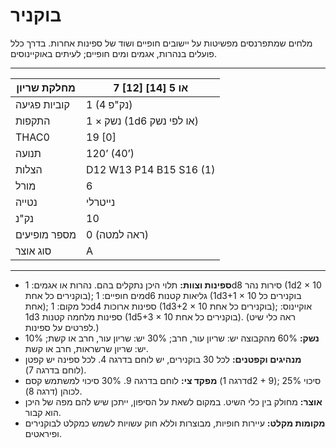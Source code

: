 # בוקניר

מלחים שמתפרנסים מפשיטות על יישובים חופיים ושוד של ספינות אחרות. בדרך כלל פועלים בנהרות, אגמים ומים חופיים; לעיתים באוקיינוסים.

------

| מחלקת שריון     | 7 [12] או 5 [14]              |
| ---------------- | ----------------------------- |
| קוביות פגיעה     | 1 (4 נק"פ)                    |
| התקפות           | 1 × נשק (1d6 או לפי נשק)      |
| THAC0            | 19 [0]                        |
| תנועה            | 120’ (40’)                    |
| הצלות            | D12 W13 P14 B15 S16 (1)       |
| מורל             | 6                             |
| נטייה            | נייטרלי                       |
| נק"נ             | 10                            |
| מספר מופיעים     | 0 (ראה למטה)                 |
| סוג אוצר         | A                             |

------

- **ספינות וצוות:** תלוי היכן נתקלים בהם. נהרות או אגמים: 1d8 סירות נהר (1d2 × 10 בוקנירים כל אחת); מים חופיים: 1d6 גליאות קטנות (1d3+1 × 10 בוקנירים כל אחת); כל מקום: 1d4 ספינות ארוכות (1d3+2 × 10 בוקנירים כל אחת); אוקיינוס: 1d3 ספינות מלחמה קטנות (1d5+3 × 10 בוקנירים כל אחת). (ראה כלי שיט לפרטים על ספינות.)
- **נשק:** 60% מהקבוצה יש: שריון עור, חרב; 30% יש: שריון עור, חרב או קשת; 10% יש: שריון שרשראות, חרב או קשת.
- **מנהיגים וקפטנים:** לכל 30 בוקנירים, יש לוחם בדרגה 4. לכל ספינה יש קפטן (לוחם בדרגה 7).
- **מפקד צי:** לוחם בדרגה 9. 30% סיכוי למשתמש קסם (דרגה 1d2 + 9); 25% סיכוי לכוהן (דרגה 8).
- **אוצר:** מחולק בין כלי השיט. במקום לשאת על הסיפון, ייתכן שיש להם מפה של היכן הוא קבור.
- **מקומות מקלט:** עיירות חופיות, מבוצרות וללא חוק עשויות לשמש כמקלט לבוקנירים ופיראטים.